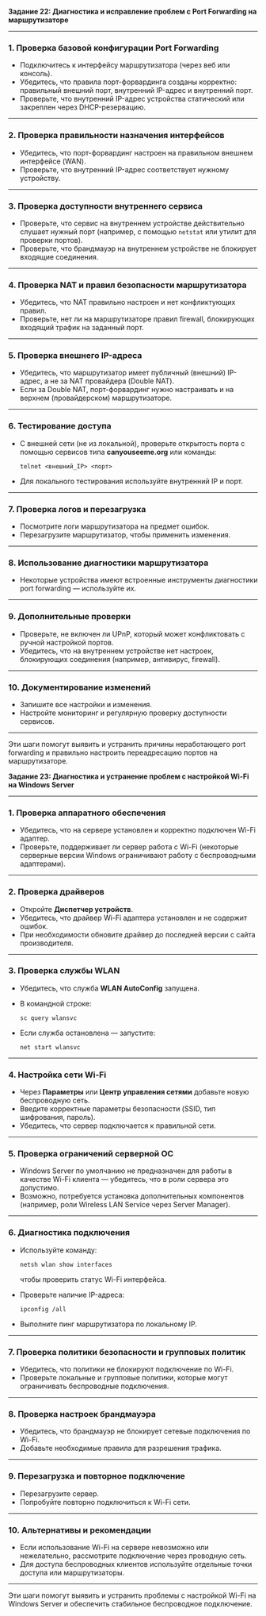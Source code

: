 **Задание 22: Диагностика и исправление проблем с Port Forwarding на маршрутизаторе**

---

### 1. **Проверка базовой конфигурации Port Forwarding**

* Подключитесь к интерфейсу маршрутизатора (через веб или консоль).
* Убедитесь, что правила порт-форвардинга созданы корректно: правильный внешний порт, внутренний IP-адрес и внутренний порт.
* Проверьте, что внутренний IP-адрес устройства статический или закреплен через DHCP-резервацию.

---

### 2. **Проверка правильности назначения интерфейсов**

* Убедитесь, что порт-форвардинг настроен на правильном внешнем интерфейсе (WAN).
* Проверьте, что внутренний IP-адрес соответствует нужному устройству.

---

### 3. **Проверка доступности внутреннего сервиса**

* Проверьте, что сервис на внутреннем устройстве действительно слушает нужный порт (например, с помощью `netstat` или утилит для проверки портов).
* Проверьте, что брандмауэр на внутреннем устройстве не блокирует входящие соединения.

---

### 4. **Проверка NAT и правил безопасности маршрутизатора**

* Убедитесь, что NAT правильно настроен и нет конфликтующих правил.
* Проверьте, нет ли на маршрутизаторе правил firewall, блокирующих входящий трафик на заданный порт.

---

### 5. **Проверка внешнего IP-адреса**

* Убедитесь, что маршрутизатор имеет публичный (внешний) IP-адрес, а не за NAT провайдера (Double NAT).
* Если за Double NAT, порт-форвардинг нужно настраивать и на верхнем (провайдерском) маршрутизаторе.

---

### 6. **Тестирование доступа**

* С внешней сети (не из локальной), проверьте открытость порта с помощью сервисов типа **canyouseeme.org** или команды:

  ```
  telnet <внешний_IP> <порт>
  ```
* Для локального тестирования используйте внутренний IP и порт.

---

### 7. **Проверка логов и перезагрузка**

* Посмотрите логи маршрутизатора на предмет ошибок.
* Перезагрузите маршрутизатор, чтобы применить изменения.

---

### 8. **Использование диагностики маршрутизатора**

* Некоторые устройства имеют встроенные инструменты диагностики port forwarding — используйте их.

---

### 9. **Дополнительные проверки**

* Проверьте, не включен ли UPnP, который может конфликтовать с ручной настройкой портов.
* Убедитесь, что на внутреннем устройстве нет настроек, блокирующих соединения (например, антивирус, firewall).

---

### 10. **Документирование изменений**

* Запишите все настройки и изменения.
* Настройте мониторинг и регулярную проверку доступности сервисов.

---

Эти шаги помогут выявить и устранить причины неработающего port forwarding и правильно настроить переадресацию портов на маршрутизаторе.


**Задание 23: Диагностика и устранение проблем с настройкой Wi-Fi на Windows Server**

---

### 1. **Проверка аппаратного обеспечения**

* Убедитесь, что на сервере установлен и корректно подключен Wi-Fi адаптер.
* Проверьте, поддерживает ли сервер работа с Wi-Fi (некоторые серверные версии Windows ограничивают работу с беспроводными адаптерами).

---

### 2. **Проверка драйверов**

* Откройте **Диспетчер устройств**.
* Убедитесь, что драйвер Wi-Fi адаптера установлен и не содержит ошибок.
* При необходимости обновите драйвер до последней версии с сайта производителя.

---

### 3. **Проверка службы WLAN**

* Убедитесь, что служба **WLAN AutoConfig** запущена.
* В командной строке:

  ```
  sc query wlansvc
  ```
* Если служба остановлена — запустите:

  ```
  net start wlansvc
  ```

---

### 4. **Настройка сети Wi-Fi**

* Через **Параметры** или **Центр управления сетями** добавьте новую беспроводную сеть.
* Введите корректные параметры безопасности (SSID, тип шифрования, пароль).
* Убедитесь, что сервер подключается к правильной сети.

---

### 5. **Проверка ограничений серверной ОС**

* Windows Server по умолчанию не предназначен для работы в качестве Wi-Fi клиента — убедитесь, что в роли сервера это допустимо.
* Возможно, потребуется установка дополнительных компонентов (например, роли Wireless LAN Service через Server Manager).

---

### 6. **Диагностика подключения**

* Используйте команду:

  ```
  netsh wlan show interfaces
  ```

  чтобы проверить статус Wi-Fi интерфейса.
* Проверьте наличие IP-адреса:

  ```
  ipconfig /all
  ```
* Выполните пинг маршрутизатора по локальному IP.

---

### 7. **Проверка политики безопасности и групповых политик**

* Убедитесь, что политики не блокируют подключение по Wi-Fi.
* Проверьте локальные и групповые политики, которые могут ограничивать беспроводные подключения.

---

### 8. **Проверка настроек брандмауэра**

* Убедитесь, что брандмауэр не блокирует сетевые подключения по Wi-Fi.
* Добавьте необходимые правила для разрешения трафика.

---

### 9. **Перезагрузка и повторное подключение**

* Перезагрузите сервер.
* Попробуйте повторно подключиться к Wi-Fi сети.

---

### 10. **Альтернативы и рекомендации**

* Если использование Wi-Fi на сервере невозможно или нежелательно, рассмотрите подключение через проводную сеть.
* Для доступа беспроводных клиентов используйте отдельные точки доступа или маршрутизаторы.

---

Эти шаги помогут выявить и устранить проблемы с настройкой Wi-Fi на Windows Server и обеспечить стабильное беспроводное подключение.

